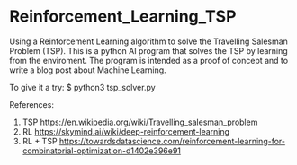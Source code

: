 # Reinforcement_Learning_TSP
Using a Reinforcement Learning algorithm to solve the Travelling Salesman Problem (TSP).
This is a python AI program that solves the TSP by learning from the enviroment. 
The program is intended as a proof of concept and to write a blog post about Machine Learning. 

To give it a try: 
$ python3 tsp_solver.py

References:
1) TSP https://en.wikipedia.org/wiki/Travelling_salesman_problem
2) RL https://skymind.ai/wiki/deep-reinforcement-learning
2) RL + TSP https://towardsdatascience.com/reinforcement-learning-for-combinatorial-optimization-d1402e396e91
